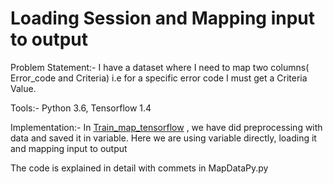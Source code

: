 # Loading Session and Mapping input to output
Problem Statement:- I have a dataset where I need to map two columns( Error_code and Criteria) i.e
for a specific error code I must get a Criteria Value.

 Tools:- Python 3.6, Tensorflow 1.4

 Implementation:-
 In [Train_map_tensorflow](https://github.com/RonakDedhiya/HashTable-Mapping-using-tensorflow/tree/master/Train_map_tensorflow) , we have did preprocessing with data and saved it in variable.
 Here we are using variable directly, loading it and mapping input to output

 The code is explained in detail with commets in MapDataPy.py
